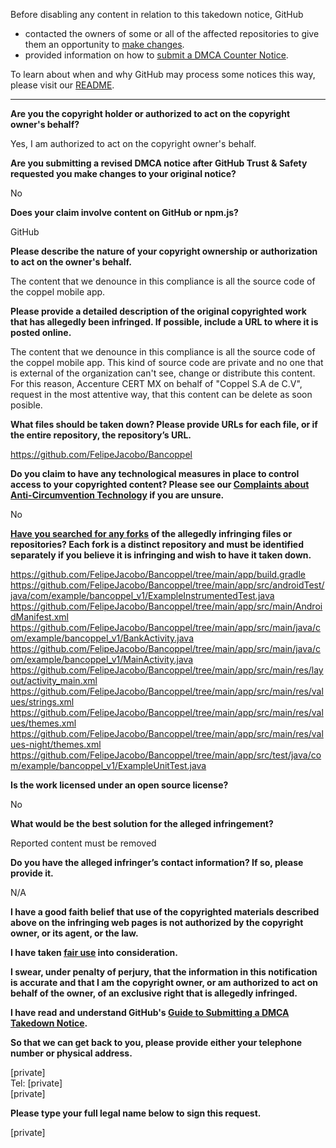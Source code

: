 Before disabling any content in relation to this takedown notice, GitHub
- contacted the owners of some or all of the affected repositories to give them an opportunity to [make changes](https://docs.github.com/en/github/site-policy/dmca-takedown-policy#a-how-does-this-actually-work).
- provided information on how to [submit a DMCA Counter Notice](https://docs.github.com/en/articles/guide-to-submitting-a-dmca-counter-notice).

To learn about when and why GitHub may process some notices this way, please visit our [README](https://github.com/github/dmca/blob/master/README.md#anatomy-of-a-takedown-notice).

---

**Are you the copyright holder or authorized to act on the copyright owner's behalf?**

Yes, I am authorized to act on the copyright owner's behalf.

**Are you submitting a revised DMCA notice after GitHub Trust & Safety requested you make changes to your original notice?**

No

**Does your claim involve content on GitHub or npm.js?**

GitHub

**Please describe the nature of your copyright ownership or authorization to act on the owner's behalf.**

The content that we denounce in this compliance is all the source code of the coppel mobile app.

**Please provide a detailed description of the original copyrighted work that has allegedly been infringed. If possible, include a URL to where it is posted online.**

The content that we denounce in this compliance is all the source code of the coppel mobile app. This kind of source code are private and no one that is external of the organization can't see, change or distribute this content. For this reason, Accenture CERT MX on behalf of "Coppel S.A de C.V", request in the most attentive way, that this content can be delete as soon posible.

**What files should be taken down? Please provide URLs for each file, or if the entire repository, the repository’s URL.**

https://github.com/FelipeJacobo/Bancoppel

**Do you claim to have any technological measures in place to control access to your copyrighted content? Please see our <a href="https://docs.github.com/articles/guide-to-submitting-a-dmca-takedown-notice#complaints-about-anti-circumvention-technology">Complaints about Anti-Circumvention Technology</a> if you are unsure.**

No

**<a href="https://docs.github.com/articles/dmca-takedown-policy#b-what-about-forks-or-whats-a-fork">Have you searched for any forks</a> of the allegedly infringing files or repositories? Each fork is a distinct repository and must be identified separately if you believe it is infringing and wish to have it taken down.**

https://github.com/FelipeJacobo/Bancoppel/tree/main/app/build.gradle  
https://github.com/FelipeJacobo/Bancoppel/tree/main/app/src/androidTest/java/com/example/bancoppel_v1/ExampleInstrumentedTest.java  
https://github.com/FelipeJacobo/Bancoppel/tree/main/app/src/main/AndroidManifest.xml  
https://github.com/FelipeJacobo/Bancoppel/tree/main/app/src/main/java/com/example/bancoppel_v1/BankActivity.java  
https://github.com/FelipeJacobo/Bancoppel/tree/main/app/src/main/java/com/example/bancoppel_v1/MainActivity.java  
https://github.com/FelipeJacobo/Bancoppel/tree/main/app/src/main/res/layout/activity_main.xml  
https://github.com/FelipeJacobo/Bancoppel/tree/main/app/src/main/res/values/strings.xml  
https://github.com/FelipeJacobo/Bancoppel/tree/main/app/src/main/res/values/themes.xml  
https://github.com/FelipeJacobo/Bancoppel/tree/main/app/src/main/res/values-night/themes.xml  
https://github.com/FelipeJacobo/Bancoppel/tree/main/app/src/test/java/com/example/bancoppel_v1/ExampleUnitTest.java

**Is the work licensed under an open source license?**

No

**What would be the best solution for the alleged infringement?**

Reported content must be removed

**Do you have the alleged infringer’s contact information? If so, please provide it.**

N/A

**I have a good faith belief that use of the copyrighted materials described above on the infringing web pages is not authorized by the copyright owner, or its agent, or the law.**

**I have taken <a href="https://www.lumendatabase.org/topics/22">fair use</a> into consideration.**

**I swear, under penalty of perjury, that the information in this notification is accurate and that I am the copyright owner, or am authorized to act on behalf of the owner, of an exclusive right that is allegedly infringed.**

**I have read and understand GitHub's <a href="https://docs.github.com/articles/guide-to-submitting-a-dmca-takedown-notice/">Guide to Submitting a DMCA Takedown Notice</a>.**

**So that we can get back to you, please provide either your telephone number or physical address.**

[private]  
Tel: [private]  
[private]  

**Please type your full legal name below to sign this request.**

[private]  
